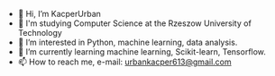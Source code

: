 - 👋 Hi, I’m KacperUrban
- 📖 I'm studying Computer Science at the Rzeszow University of Technology
- 👀 I’m interested in Python, machine learning, data analysis.
- 🌱 I’m currently learning machine learning, Scikit-learn, Tensorflow.
- 📫 How to reach me, e-mail: urbankacper613@gmail.com
<!---
KacperUrban/KacperUrban is a ✨ special ✨ repository because its `README.md` (this file) appears on your GitHub profile.
You can click the Preview link to take a look at your changes.
--->
